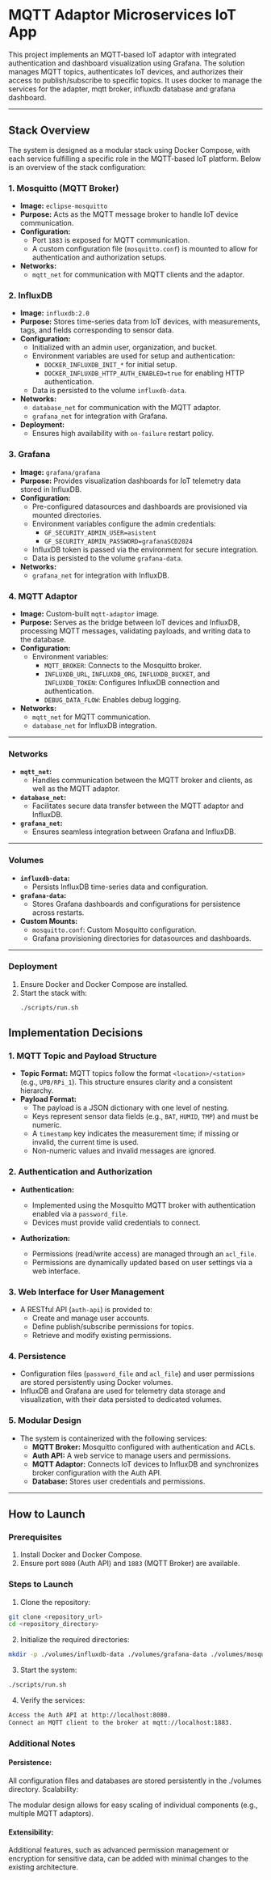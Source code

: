 # MQTT Adaptor Microservices IoT App

This project implements an MQTT-based IoT adaptor with integrated authentication and dashboard visualization using Grafana.
The solution manages MQTT topics, authenticates IoT devices, and authorizes their access to publish/subscribe
to specific topics. It uses docker to manage the services for the adapter, mqtt broker, influxdb database and grafana dashboard.

---

## **Stack Overview**

The system is designed as a modular stack using Docker Compose, with each service fulfilling a specific
role in the MQTT-based IoT platform. Below is an overview of the stack configuration:

### **1. Mosquitto (MQTT Broker)**
- **Image:** `eclipse-mosquitto`
- **Purpose:** Acts as the MQTT message broker to handle IoT device communication.
- **Configuration:**
    - Port `1883` is exposed for MQTT communication.
    - A custom configuration file (`mosquitto.conf`) is mounted to allow for authentication and authorization setups.
- **Networks:**
    - `mqtt_net` for communication with MQTT clients and the adaptor.

### **2. InfluxDB**
- **Image:** `influxdb:2.0`
- **Purpose:** Stores time-series data from IoT devices, with measurements, tags, and fields corresponding to sensor data.
- **Configuration:**
    - Initialized with an admin user, organization, and bucket.
    - Environment variables are used for setup and authentication:
        - `DOCKER_INFLUXDB_INIT_*` for initial setup.
        - `DOCKER_INFLUXDB_HTTP_AUTH_ENABLED=true` for enabling HTTP authentication.
    - Data is persisted to the volume `influxdb-data`.
- **Networks:**
    - `database_net` for communication with the MQTT adaptor.
    - `grafana_net` for integration with Grafana.
- **Deployment:**
    - Ensures high availability with `on-failure` restart policy.

### **3. Grafana**
- **Image:** `grafana/grafana`
- **Purpose:** Provides visualization dashboards for IoT telemetry data stored in InfluxDB.
- **Configuration:**
    - Pre-configured datasources and dashboards are provisioned via mounted directories.
    - Environment variables configure the admin credentials:
        - `GF_SECURITY_ADMIN_USER=asistent`
        - `GF_SECURITY_ADMIN_PASSWORD=grafanaSCD2024`
    - InfluxDB token is passed via the environment for secure integration.
    - Data is persisted to the volume `grafana-data`.
- **Networks:**
    - `grafana_net` for integration with InfluxDB.

### **4. MQTT Adaptor**
- **Image:** Custom-built `mqtt-adaptor` image.
- **Purpose:** Serves as the bridge between IoT devices and InfluxDB, processing MQTT messages, validating payloads, and writing data to the database.
- **Configuration:**
    - Environment variables:
        - `MQTT_BROKER`: Connects to the Mosquitto broker.
        - `INFLUXDB_URL`, `INFLUXDB_ORG`, `INFLUXDB_BUCKET`, and `INFLUXDB_TOKEN`: Configures InfluxDB connection and authentication.
        - `DEBUG_DATA_FLOW`: Enables debug logging.
- **Networks:**
    - `mqtt_net` for MQTT communication.
    - `database_net` for InfluxDB integration.

---

### **Networks**
- **`mqtt_net`:**
    - Handles communication between the MQTT broker and clients, as well as the MQTT adaptor.
- **`database_net`:**
    - Facilitates secure data transfer between the MQTT adaptor and InfluxDB.
- **`grafana_net`:**
    - Ensures seamless integration between Grafana and InfluxDB.

---

### **Volumes**
- **`influxdb-data`:**
    - Persists InfluxDB time-series data and configuration.
- **`grafana-data`:**
    - Stores Grafana dashboards and configurations for persistence across restarts.
- **Custom Mounts:**
    - `mosquitto.conf`: Custom Mosquitto configuration.
    - Grafana provisioning directories for datasources and dashboards.

---

### **Deployment**
1. Ensure Docker and Docker Compose are installed.
2. Start the stack with:
   ```bash
   ./scripts/run.sh
    ```

## **Implementation Decisions**

### **1. MQTT Topic and Payload Structure**
- **Topic Format:** MQTT topics follow the format `<location>/<station>` (e.g., `UPB/RPi_1`). 
This structure ensures clarity and a consistent hierarchy.
- **Payload Format:**
    - The payload is a JSON dictionary with one level of nesting.
    - Keys represent sensor data fields (e.g., `BAT`, `HUMID`, `TMP`) and must be numeric.
    - A `timestamp` key indicates the measurement time; if missing or invalid, the current time is used.
    - Non-numeric values and invalid messages are ignored.

### **2. Authentication and Authorization**
- **Authentication:**
    - Implemented using the Mosquitto MQTT broker with authentication enabled via a `password_file`.
    - Devices must provide valid credentials to connect.

- **Authorization:**
    - Permissions (read/write access) are managed through an `acl_file`.
    - Permissions are dynamically updated based on user settings via a web interface.

### **3. Web Interface for User Management**
- A RESTful API (`auth-api`) is provided to:
    - Create and manage user accounts.
    - Define publish/subscribe permissions for topics.
    - Retrieve and modify existing permissions.

### **4. Persistence**
- Configuration files (`password_file` and `acl_file`) and user permissions are stored persistently using Docker volumes.
- InfluxDB and Grafana are used for telemetry data storage and visualization, with their data persisted to dedicated volumes.

### **5. Modular Design**
- The system is containerized with the following services:
    - **MQTT Broker:** Mosquitto configured with authentication and ACLs.
    - **Auth API:** A web service to manage users and permissions.
    - **MQTT Adaptor:** Connects IoT devices to InfluxDB and synchronizes broker configuration with the Auth API.
    - **Database:** Stores user credentials and permissions.

---

## **How to Launch**

### **Prerequisites**
1. Install Docker and Docker Compose.
2. Ensure port `8080` (Auth API) and `1883` (MQTT Broker) are available.

### **Steps to Launch**

1. Clone the repository:
```bash
git clone <repository_url>
cd <repository_directory>
```
2. Initialize the required directories:
```bash
mkdir -p ./volumes/influxdb-data ./volumes/grafana-data ./volumes/mosquitto-config
```
3. Start the system:
```bash
./scripts/run.sh
```
4. Verify the services:
```bash
Access the Auth API at http://localhost:8080.
Connect an MQTT client to the broker at mqtt://localhost:1883.
```

### **Additional Notes**
#### Persistence:

All configuration files and databases are stored persistently in the ./volumes directory.
Scalability:

The modular design allows for easy scaling of individual components (e.g., multiple MQTT adaptors).

#### Extensibility:

Additional features, such as advanced permission management or encryption for sensitive data,
can be added with minimal changes to the existing architecture.
